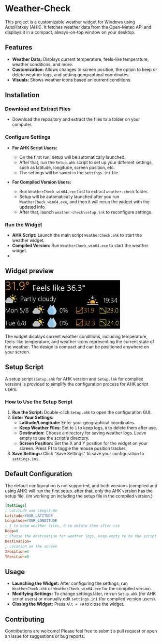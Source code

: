 # Weather-Check

This project is a customizable weather widget for Windows using AutoHotkey (AHK). It fetches weather data from the Open-Meteo API and displays it in a compact, always-on-top window on your desktop.

## Features

- **Weather Data:** Displays current temperature, feels-like temperature, weather conditions, and more.
- **Customization:** Allows changes to screen position, the option to keep or delete weather logs, and setting geographical coordinates.
- **Visuals:** Shows weather icons based on current conditions.

## Installation

### Download and Extract Files

- Download the repository and extract the files to a folder on your computer.

### Configure Settings

- **For AHK Script Users:**
    - On the first run, setup will be automatically launched.
    - After that, run the `Setup.ahk` script to set up your different settings, such as latitude, longitude, screen position, etc.
    - The settings will be saved in the `settings.ini` file.

- **For Compiled Version Users:**
    - Run `WeatherCheck_win64.exe` first to extract `weather-check` folder.
    - Setup will be automatically launched after you run `WeatherCheck_win64.exe`, and then it will rerun the widget with the updated info.
    - After that, launch `weather-check\setup.lnk` to reconfigure settings.

### Run the Widget

- **AHK Script:** Launch the main script `WeatherCheck.ahk` to start the weather widget.
- **Compiled Version:** Run `WeatherCheck_win64.exe` to start the weather widget.
- 
## Widget preview

![Weather Widget Example](https://github.com/TheNave8or/weather-check/blob/main/Example.png)

The widget displays current weather conditions, including temperature, feels-like temperature, and weather icons representing the current state of the weather. The design is compact and can be positioned anywhere on your screen.

## Setup Script

A setup script (`Setup.ahk` for AHK version and `Setup.lnk` for compiled version) is provided to simplify the configuration process for AHK script users.

### How to Use the Setup Script

1. **Run the Script:** Double-click `Setup.ahk` to open the configuration GUI.
2. **Enter Your Settings:**
    - **Latitude/Longitude:** Enter your geographical coordinates.
    - **Keep Weather Files:** Set to `1` to keep logs, `0` to delete them after use.
    - **Destination:** Choose a directory for saving weather logs. Leave empty to use the script's directory.
    - **Screen Position:** Set the X and Y position for the widget on your screen. Press F1 to toggle the mouse position tracker.
3. **Save Settings:** Click "Save Settings" to save your configuration to `settings.ini`.

## Default Configuration

The default configuration is not supported, and both versions (compiled and using AHK) will run the first setup. after that, only the AHK version has the setup file. (im working on including the setup file in the compiled version.)

```ini
[Settings]
; Latitude and Longitude
Latitude=YOUR_LATITUDE
Longitude=YOUR_LONGITUDE
; 1 to keep weather files, 0 to delete them after use
Keep=0
; Choose the destination for weather logs, keep empty to be the script's location
Destination=
; Location on the screen
XPosition=0
YPosition=0
```

## Usage

- **Launching the Widget:** After configuring the settings, run `WeatherCheck.ahk` or `WeatherCheck_win64.exe` for the compiled version.
- **Modifying Settings:** To change settings later, re-run `Setup.ahk` (for AHK script users) or manually edit `settings.ini` (for compiled version users).
- **Closing the Widget:** Press `Alt + F9` to close the widget.

## Contributing

Contributions are welcome! Please feel free to submit a pull request or open an issue for suggestions or bug reports.

